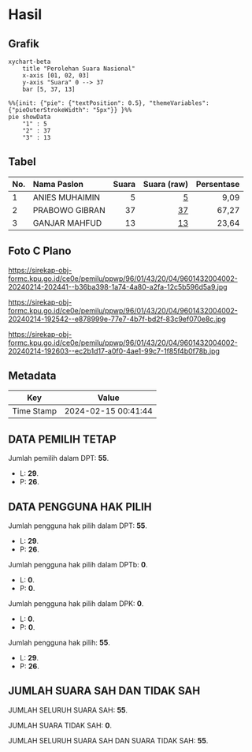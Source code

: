 # Hasil

## Grafik

```mermaid
xychart-beta
    title "Perolehan Suara Nasional"
    x-axis [01, 02, 03]
    y-axis "Suara" 0 --> 37
    bar [5, 37, 13]
```

```mermaid
%%{init: {"pie": {"textPosition": 0.5}, "themeVariables": {"pieOuterStrokeWidth": "5px"}} }%%
pie showData
    "1" : 5
    "2" : 37
    "3" : 13
```

## Tabel

| No. | Nama Paslon    | Suara | Suara (raw) | Persentase |
|:--- |:-------------- | -----:| -----------:| ----------:|
| 1   | ANIES MUHAIMIN | 5     | [5][p-1]    | 9,09       |
| 2   | PRABOWO GIBRAN | 37    | [37][p-2]   | 67,27      |
| 3   | GANJAR MAHFUD  | 13    | [13][p-3]   | 23,64      |


[p-1]: https://github.com/gigit-pemilu/pemilu-2024/blob/main/pilpres/hitung-suara/sub/96-papua-barat-daya/sub/01-sorong/sub/43-sorong/sub/2004-kagiwala/sub/002-tps/sub/paslon-1.txt
[p-2]: https://github.com/gigit-pemilu/pemilu-2024/blob/main/pilpres/hitung-suara/sub/96-papua-barat-daya/sub/01-sorong/sub/43-sorong/sub/2004-kagiwala/sub/002-tps/sub/paslon-2.txt
[p-3]: https://github.com/gigit-pemilu/pemilu-2024/blob/main/pilpres/hitung-suara/sub/96-papua-barat-daya/sub/01-sorong/sub/43-sorong/sub/2004-kagiwala/sub/002-tps/sub/paslon-3.txt

## Foto C Plano

https://sirekap-obj-formc.kpu.go.id/ce0e/pemilu/ppwp/96/01/43/20/04/9601432004002-20240214-202441--b36ba398-1a74-4a80-a2fa-12c5b596d5a9.jpg

https://sirekap-obj-formc.kpu.go.id/ce0e/pemilu/ppwp/96/01/43/20/04/9601432004002-20240214-192542--e878999e-77e7-4b7f-bd2f-83c9ef070e8c.jpg

https://sirekap-obj-formc.kpu.go.id/ce0e/pemilu/ppwp/96/01/43/20/04/9601432004002-20240214-192603--ec2b1d17-a0f0-4ae1-99c7-1f85f4b0f78b.jpg


## Metadata

| Key        | Value               |
| ---------- | ------------------- |
| Time Stamp | 2024-02-15 00:41:44 |


## DATA PEMILIH TETAP

Jumlah pemilih dalam DPT: **55**.
 * L: **29**.
 * P: **26**.

## DATA PENGGUNA HAK PILIH

Jumlah pengguna hak pilih dalam DPT: **55**.
 * L: **29**.
 * P: **26**.

Jumlah pengguna hak pilih dalam DPTb: **0**.
 * L: **0**.
 * P: **0**.

Jumlah pengguna hak pilih dalam DPK: **0**.
 * L: **0**.
 * P: **0**.

Jumlah pengguna hak pilih: **55**.
 * L: **29**.
 * P: **26**.

## JUMLAH SUARA SAH DAN TIDAK SAH

JUMLAH SELURUH SUARA SAH: **55**.

JUMLAH SUARA TIDAK SAH: **0**.

JUMLAH SELURUH SUARA SAH DAN SUARA TIDAK SAH: **55**.


